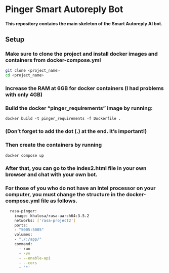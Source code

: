 # Pinger Smart Autoreply Bot
#### This repository contains the main skeleton of the Smart Autoreply AI bot.
## Setup
### Make sure to clone the project and install docker images and containers from docker-compose.yml

```bash
git clone <project_name>
cd <project_name>
```
### Increase the RAM at 6GB for docker containers (I had problems with only 4GB)
### Build the docker “pinger_requirements” image by running:
```docker build -t pinger_requirements -f Dockerfile .```
### (Don’t forget to add the dot (.) at the end. It’s important!)
### Then create the containers by running
```docker compose up```

### After that, you can go to the index2.html file in your own browser and chat with your own bot.


### For those of you who do not have an Intel processor on your computer, you must change the structure in the docker-compose.yml file as follows.

```bash
  rasa-pinger:
    image: khalosa/rasa-aarch64:3.5.2
    networks: ['rasa-project2']
    ports:
    - "5005:5005"
    volumes:
    - "./:/app/"
    command:
      - run
      - -vv
      - --enable-api
      - --cors
      - '*'
```

